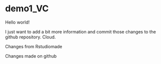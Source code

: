 # demo1_VC
Hello world!


I just want to add a bit more information and commit those changes to the github repository. Cloud.

Changes from Rstudiomade

Changes made on github
